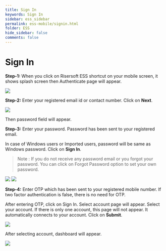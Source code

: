 ```yaml
---
title: Sign In
keywords: Sign In
sidebar: ess_sidebar
permalink: ess-mobile/signin.html
folder: ESS
hide_sidebar: false
comments: false
---
```



# Sign In

**Step-1:** When you click on Risersoft ESS shortcut on your mobile screen, it shows splash screen then Authenticate page will appear.

![](/images/ess.jpg)

**Step-2:** Enter your registered email id or contact number. Click on **Next**.

![](/images/signin.jpg)

Then password field will appear. 

**Step-3:** Enter your password. Password has been sent to your registered email. 

In case of Windows users or Imported users, password will be same as Windows password. Click on **Sign In**.

> Note : If you do not receive any password email or you forgot your password. You can click on Forgot Password option to set your own password.

![](/images/signinpassword.jpg)
![](/images/forgotpassword.jpg)

**Step-4:** Enter OTP which has been sent to your registered mobile number. If two factor authentication is false, there is no need for OTP.

After entering OTP, click on Sign In. Select account page will appear. Select your account.  If there is only one account, this page will not appear. 
It automatically connects to your account. Click on **Submit**.

![](/images/selectaccount.jpg)

After selecting account, dashboard will appear.

![](/images/welcome.jpg)
